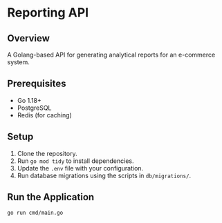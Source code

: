 # Reporting API

## Overview

A Golang-based API for generating analytical reports for an e-commerce system.

## Prerequisites

- Go 1.18+
- PostgreSQL
- Redis (for caching)

## Setup

1. Clone the repository.
2. Run `go mod tidy` to install dependencies.
3. Update the `.env` file with your configuration.
4. Run database migrations using the scripts in `db/migrations/`.

## Run the Application

```bash
go run cmd/main.go
```
